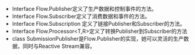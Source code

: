 - Interface Flow.Publisher<T>定义了生产数据和控制事件的方法。
- Interface Flow.Subscriber<T>定义了消费数据和事件的方法。
- Interface Flow.Subscription 定义了链接Publisher和Subscriber的方法。
- Interface Flow.Processor<T,R>定义了转换Publisher到Subscriber的方法
- class SubmissionPublisher<T>是Flow.Publisher<T>的实现，她可以灵活的生产数据，同时与Reactive Stream兼容。
